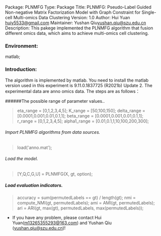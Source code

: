 Package: PLNMFG
Type: Package
Title: PLNMFG: Pseudo-Label Guided Non-negative Matrix Factorization Model with Graph Constraint for Single-cell Multi-omics Data Clustering
Version: 1.0
Author: Hui Yuan <huiy5533@gmail.com>
Maintainer: Yushan Qiu<yushan.qiu@szu.edu.cn>
Description: This pakege implemented the PLNMFG algorithm that fusion different omics data, which aims to achieve multi-omics cell clustering.
        
### Environment: 
matlab;
### Introduction: 
The algorithm is implemented by matlab.  You need to install the matlab version used in this experiment is 9.11.0.1837725 (R2021b) Update 2.  The experimental data are anno omics data.  The steps are as follows：


######The possible range of parameter values..
> eta_range = [0,1,2,3,4,5];
> K_range = [50,100,150];
> delta_range = [0.0001,0.001,0.01,0.1,1];
> beta_range = [0.0001,0.001,0.01,0.1,1];
> r_range = [0,1,2,3,4,5];
> alpha1_range = [0.01,0.1,1,10,100,200,300];
###### Import PLNMFG algorithms from data sources.  
> load('anno.mat'); 
###### Load the model.
> [Y,Q,C,G,U] = PLNMFG(X, gt, option);
##### Load evaluation indicators.
> accuracy = sum(permutedLabels == gt) / length(gt);
> nmi = compute_NMI(gt, permutedLabels);
> ami = AMI(gt, permutedLabels);  
> ari = ARI(gt, max(gt), permutedLabels, max(permutedLabels));


 - If you have any problem, please contact Hui Yuan(m13265355293@163.com) and Yushan Qiu (yushan.qiu@szu.edu.cn)!
